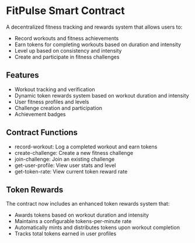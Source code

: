 # FitPulse Smart Contract

A decentralized fitness tracking and rewards system that allows users to:
- Record workouts and fitness achievements
- Earn tokens for completing workouts based on duration and intensity
- Level up based on consistency and intensity
- Create and participate in fitness challenges

## Features
- Workout tracking and verification
- Dynamic token rewards system based on workout duration and intensity
- User fitness profiles and levels
- Challenge creation and participation
- Achievement badges

## Contract Functions
- record-workout: Log a completed workout and earn tokens
- create-challenge: Create a new fitness challenge
- join-challenge: Join an existing challenge
- get-user-profile: View user stats and level
- get-token-rate: View current token reward rate

## Token Rewards
The contract now includes an enhanced token rewards system that:
- Awards tokens based on workout duration and intensity
- Maintains a configurable tokens-per-minute rate
- Automatically mints and distributes tokens upon workout completion
- Tracks total tokens earned in user profiles
